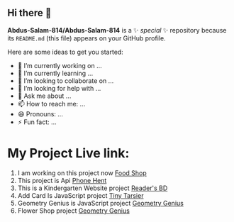 ## Hi there 👋


**Abdus-Salam-814/Abdus-Salam-814** is a ✨ _special_ ✨ repository because its `README.md` (this file) appears on your GitHub profile.

Here are some ideas to get you started:

- 🔭 I’m currently working on ...
- 🌱 I’m currently learning ...
- 👯 I’m looking to collaborate on ...
- 🤔 I’m looking for help with ...
- 💬 Ask me about ...
- 📫 How to reach me: ...
- 😄 Pronouns: ...
- ⚡ Fun fact: ...

<h1>My Project Live link:</h1>
<ol>
  <li>I am working on this project now <a href="https://abdus-salam-814.github.io/food-store/" target="blank" >Food Shop</a> </li>
  <li> This project is Api <a href="https://abdus-salam-814.github.io/phone-hent-api/" target="blank" >Phone Hent</a> </li>
 
  <li> This is a Kindergarten Website project   <a href="https://fanciful-puppy-6db004.netlify.app/" target="blank" >Reader's BD</a> </li>
  <li> Add Card Is JavaScript project   <a href="https://tiny-tarsier-63ee16.netlify.app/" target="blank" >Tiny Tarsier</a> </li>
  <li> Geometry Genius is JavaScript project   <a href="https://famous-snickerdoodle-bff9f1.netlify.app/" target="blank" >Geometry Genius</a> </li>
  <li> Flower Shop project   <a href="https://abdus-salam-bd.github.io/full-web-design-courses-my-code/Modul%206%20flower-shop/index.html" target="blank" >Geometry Genius</a> </li>
  
</ol>
